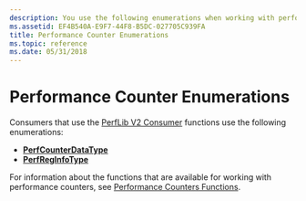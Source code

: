 ```yaml
---
description: You use the following enumerations when working with performance data.
ms.assetid: EF4B540A-E9F7-44F8-B5DC-027705C939FA
title: Performance Counter Enumerations
ms.topic: reference
ms.date: 05/31/2018
---
```


# Performance Counter Enumerations

Consumers that use the [PerfLib V2 Consumer](using-the-perflib-functions-to-consume-counter-data.md) functions use the following enumerations:

- [**PerfCounterDataType**](/windows/desktop/api/Perflib/ne-perflib-perfcounterdatatype)
- [**PerfRegInfoType**](/windows/desktop/api/Perflib/ne-perflib-perfreginfotype)

For information about the functions that are available for working with performance counters, see [Performance Counters Functions](performance-counters-functions.md).
